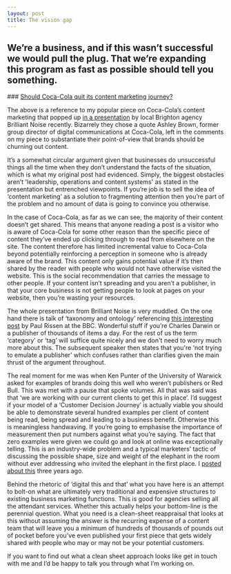 ```yaml
---
layout: post
title: The vision gap
---
```


## We’re a business, and if this wasn’t successful we would pull the plug. That we’re expanding this program as fast as possible should tell you something.
### [Should Coca-Cola quit its content marketing journey?](http://sparksheet.com/should-coca-cola-quit-its-content-marketing-journey/)

The above is a reference to my popular piece on Coca-Cola’s content marketing that popped up [in a presentation](http://brilliantnoise.com/vision-gap-notes-video-content-strategy-webinar/) by local Brighton agency Brilliant Noise recently. Bizarrely they chose a quote Ashley Brown, former group director of digital communications at Coca-Cola, left in the comments on my piece to substantiate their point-of-view that brands should be churning out content. 

It’s a somewhat circular argument given that businesses do unsuccessful things all the time when they don’t understand the facts of the situation, which is what my original post had evidenced. Simply, the biggest obstacles aren’t 'leadership, operations and content systems' as stated in the presentation but entrenched viewpoints. If you’re job is to sell the idea of ‘content marketing’ as a solution to fragmenting attention then you’re part of the problem and no amount of data is going to convince you otherwise.

In the case of Coca-Cola, as far as we can see, the majority of their content doesn’t get shared. This means that anyone reading a post is a visitor who is aware of Coca-Cola for some other reason than the specific piece of content they’ve ended up clicking through to read from elsewhere on the site. The content therefore has limited incremental value to Coca-Cola beyond potentially reinforcing a perception in someone who is already aware of the brand. This content only gains potential value if it’s then shared by the reader with people who would not have otherwise visited the website. This is the social recommendation that carries the message to other people. If your content isn’t spreading and you aren’t a publisher, in that your core business is not getting people to look at pages on your website, then you’re wasting your resources.

The whole presentation from Brilliant Noise is very muddled. On the one hand there is talk of ‘taxonomy and ontology’ referencing [this interesting post](http://www.bbc.co.uk/blogs/internet/posts/Vote-2014-data-architecture-and-semanic-tagging) by Paul Rissen at the BBC. Wonderful stuff if you’re Charles Darwin or a publisher of thousands of items a day. For the rest of us the term ‘category’ or ‘tag’ will suffice quite nicely and we don't need to worry much more about this. The subsequent speaker then states that you're ‘not trying to emulate a publisher’ which confuses rather than clarifies given the main thrust of the argument throughout.

The real moment for me was when Ken Punter of the University of Warwick asked for examples of brands doing this well who weren’t publishers or Red Bull. This was met with a pause that spoke volumes. All that was said was that ‘we are working with our current clients to get this in place’. I’d suggest if your model of a ‘Customer Decision Journey’ is actually viable you should be able to demonstrate several hundred examples per client of content being read, being spread and leading to a business benefit. Otherwise this is meaningless handwaving. If you’re going to emphasise the importance of measurement then put numbers against what you’re saying. The fact that zero examples were given we could go and look at online was exceptionally telling. This is an industry-wide problem and a typical marketers’ tactic of discussing the possible shape, size and weight of the elephant in the room without ever addressing who invited the elephant in the first place. I [posted about this](http://markhigginson.co.uk/2011/11/21/elephants-in-the-room/) three years ago.

Behind the rhetoric of ‘digital this and that’ what you have here is an attempt to bolt-on what are ultimately very traditional and expensive structures to existing business marketing functions. This is good for agencies selling all the attendant services. Whether this actually helps your bottom-line is the perennial question. What you need is a clean-sheet reappraisal that looks at this without assuming the answer is the recurring expense of a content team that will leave you a minimum of hundreds of thousands of pounds out of pocket before you’ve even published your first piece that gets widely shared with people who may or may not be your potential customers. 

If you want to find out what a clean sheet approach looks like get in touch with me and I’d be happy to talk you through what I’m working on.